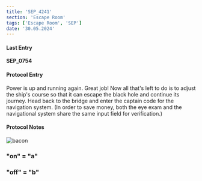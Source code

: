 ```yaml
---
title: 'SEP_4241'
section: 'Escape Room'
tags: ['Escape Room', 'SEP']
date: '30.05.2024'
---
```


#### Last Entry

**SEP_0754**

#### Protocol Entry

Power is up and running again. Great job! Now all that's left to do is to adjust the ship's course
so that it can escape the black hole and continue its journey. Head back to the bridge and enter the
captain code for the navigation system. (In order to save money, both the eye exam and the
navigational system share the same input field for verification.)

#### Protocol Notes

<div class="flex flex-col items-center">
    <img src="/images/bacon.jpg" alt="bacon" class="rounded-md"/>
    <h3>"on" = "a"</h3>
    <h3>"off" = "b"</h3>
</div>
